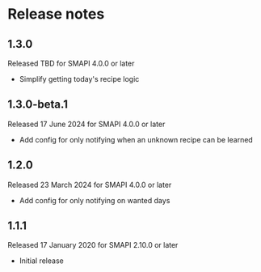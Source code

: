 # Release notes
## 1.3.0
Released TBD for SMAPI 4.0.0 or later
* Simplify getting today's recipe logic
## 1.3.0-beta.1
Released 17 June 2024 for SMAPI 4.0.0 or later
* Add config for only notifying when an unknown recipe can be learned

## 1.2.0
Released 23 March 2024 for SMAPI 4.0.0 or later
* Add config for only notifying on wanted days

## 1.1.1
Released 17 January 2020 for SMAPI 2.10.0 or later
* Initial release
